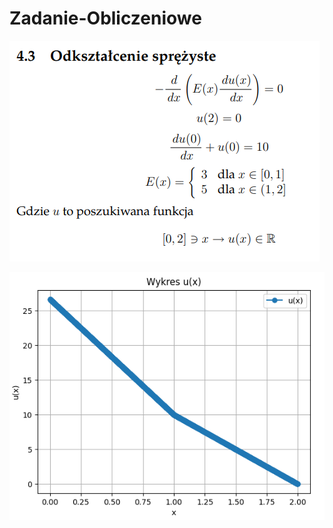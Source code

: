 # Zadanie-Obliczeniowe

![Treść zadania](tresc%20zadania.png "Treść zadania")


![Wykres](wykres.png "Wykres")
